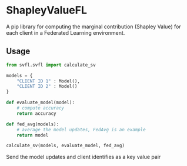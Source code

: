# ShapleyValueFL
A pip library for computing the marginal contribution (Shapley Value) for each client in a Federated Learning environment.

## Usage

```python 
from svfl.svfl import calculate_sv

models = {
    "CLIENT ID 1" : Model(),
    "CLIENT ID 2" : Model()
}

def evaluate_model(model):
    # compute accuracy
    return accuracy

def fed_avg(models):
    # average the model updates, FedAvg is an example
    return model

calculate_sv(models, evaluate_model, fed_avg)
```

Send the model updates and client identifies as a key value pair